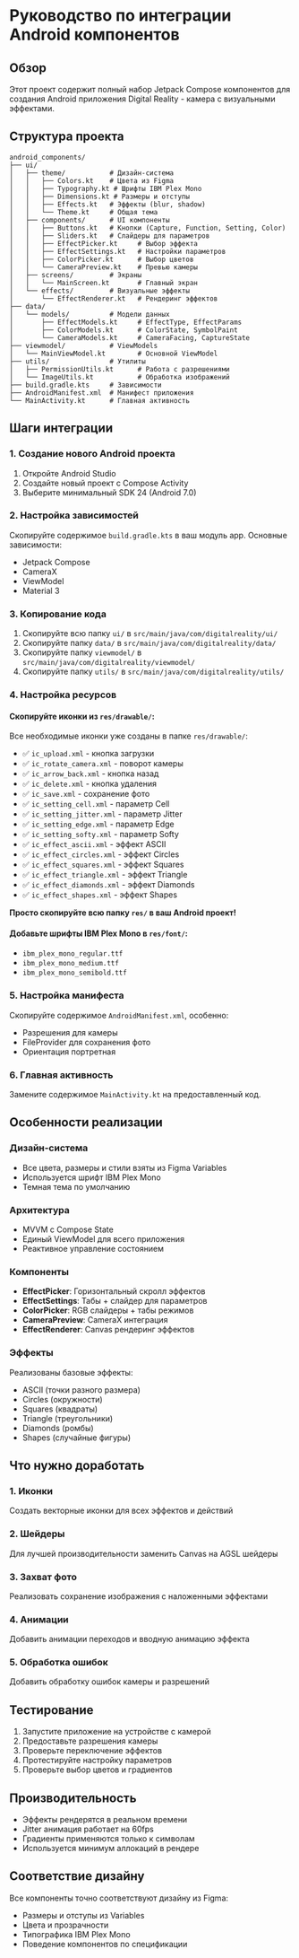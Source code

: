 # Руководство по интеграции Android компонентов

## Обзор

Этот проект содержит полный набор Jetpack Compose компонентов для создания Android приложения Digital Reality - камера с визуальными эффектами.

## Структура проекта

```
android_components/
├── ui/
│   ├── theme/           # Дизайн-система
│   │   ├── Colors.kt    # Цвета из Figma
│   │   ├── Typography.kt # Шрифты IBM Plex Mono
│   │   ├── Dimensions.kt # Размеры и отступы
│   │   ├── Effects.kt   # Эффекты (blur, shadow)
│   │   └── Theme.kt     # Общая тема
│   ├── components/      # UI компоненты
│   │   ├── Buttons.kt   # Кнопки (Capture, Function, Setting, Color)
│   │   ├── Sliders.kt   # Слайдеры для параметров
│   │   ├── EffectPicker.kt     # Выбор эффекта
│   │   ├── EffectSettings.kt   # Настройки параметров
│   │   ├── ColorPicker.kt      # Выбор цветов
│   │   └── CameraPreview.kt    # Превью камеры
│   ├── screens/         # Экраны
│   │   └── MainScreen.kt       # Главный экран
│   └── effects/         # Визуальные эффекты
│       └── EffectRenderer.kt   # Рендеринг эффектов
├── data/
│   └── models/          # Модели данных
│       ├── EffectModels.kt     # EffectType, EffectParams
│       ├── ColorModels.kt      # ColorState, SymbolPaint
│       └── CameraModels.kt     # CameraFacing, CaptureState
├── viewmodel/           # ViewModels
│   └── MainViewModel.kt        # Основной ViewModel
├── utils/               # Утилиты
│   ├── PermissionUtils.kt      # Работа с разрешениями
│   └── ImageUtils.kt           # Обработка изображений
├── build.gradle.kts     # Зависимости
├── AndroidManifest.xml  # Манифест приложения
└── MainActivity.kt      # Главная активность
```

## Шаги интеграции

### 1. Создание нового Android проекта

1. Откройте Android Studio
2. Создайте новый проект с Compose Activity
3. Выберите минимальный SDK 24 (Android 7.0)

### 2. Настройка зависимостей

Скопируйте содержимое `build.gradle.kts` в ваш модуль app. Основные зависимости:
- Jetpack Compose
- CameraX
- ViewModel
- Material 3

### 3. Копирование кода

1. Скопируйте всю папку `ui/` в `src/main/java/com/digitalreality/ui/`
2. Скопируйте папку `data/` в `src/main/java/com/digitalreality/data/`
3. Скопируйте папку `viewmodel/` в `src/main/java/com/digitalreality/viewmodel/`
4. Скопируйте папку `utils/` в `src/main/java/com/digitalreality/utils/`

### 4. Настройка ресурсов

#### Скопируйте иконки из `res/drawable/`:
Все необходимые иконки уже созданы в папке `res/drawable/`:
- ✅ `ic_upload.xml` - кнопка загрузки
- ✅ `ic_rotate_camera.xml` - поворот камеры  
- ✅ `ic_arrow_back.xml` - кнопка назад
- ✅ `ic_delete.xml` - кнопка удаления
- ✅ `ic_save.xml` - сохранение фото
- ✅ `ic_setting_cell.xml` - параметр Cell
- ✅ `ic_setting_jitter.xml` - параметр Jitter
- ✅ `ic_setting_edge.xml` - параметр Edge
- ✅ `ic_setting_softy.xml` - параметр Softy
- ✅ `ic_effect_ascii.xml` - эффект ASCII
- ✅ `ic_effect_circles.xml` - эффект Circles
- ✅ `ic_effect_squares.xml` - эффект Squares
- ✅ `ic_effect_triangle.xml` - эффект Triangle
- ✅ `ic_effect_diamonds.xml` - эффект Diamonds
- ✅ `ic_effect_shapes.xml` - эффект Shapes

**Просто скопируйте всю папку `res/` в ваш Android проект!**

#### Добавьте шрифты IBM Plex Mono в `res/font/`:
- `ibm_plex_mono_regular.ttf`
- `ibm_plex_mono_medium.ttf`
- `ibm_plex_mono_semibold.ttf`

### 5. Настройка манифеста

Скопируйте содержимое `AndroidManifest.xml`, особенно:
- Разрешения для камеры
- FileProvider для сохранения фото
- Ориентация портретная

### 6. Главная активность

Замените содержимое `MainActivity.kt` на предоставленный код.

## Особенности реализации

### Дизайн-система
- Все цвета, размеры и стили взяты из Figma Variables
- Используется шрифт IBM Plex Mono
- Темная тема по умолчанию

### Архитектура
- MVVM с Compose State
- Единый ViewModel для всего приложения
- Реактивное управление состоянием

### Компоненты
- **EffectPicker**: Горизонтальный скролл эффектов
- **EffectSettings**: Табы + слайдер для параметров
- **ColorPicker**: RGB слайдеры + табы режимов
- **CameraPreview**: CameraX интеграция
- **EffectRenderer**: Canvas рендеринг эффектов

### Эффекты
Реализованы базовые эффекты:
- ASCII (точки разного размера)
- Circles (окружности)
- Squares (квадраты)
- Triangle (треугольники)
- Diamonds (ромбы)
- Shapes (случайные фигуры)

## Что нужно доработать

### 1. Иконки
Создать векторные иконки для всех эффектов и действий

### 2. Шейдеры
Для лучшей производительности заменить Canvas на AGSL шейдеры

### 3. Захват фото
Реализовать сохранение изображения с наложенными эффектами

### 4. Анимации
Добавить анимации переходов и вводную анимацию эффекта

### 5. Обработка ошибок
Добавить обработку ошибок камеры и разрешений

## Тестирование

1. Запустите приложение на устройстве с камерой
2. Предоставьте разрешения камеры
3. Проверьте переключение эффектов
4. Протестируйте настройку параметров
5. Проверьте выбор цветов и градиентов

## Производительность

- Эффекты рендерятся в реальном времени
- Jitter анимация работает на 60fps
- Градиенты применяются только к символам
- Используется минимум аллокаций в рендере

## Соответствие дизайну

Все компоненты точно соответствуют дизайну из Figma:
- Размеры и отступы из Variables
- Цвета и прозрачности
- Типографика IBM Plex Mono
- Поведение компонентов по спецификации

